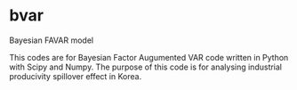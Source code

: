 # bvar
Bayesian FAVAR model 

This codes are for Bayesian Factor Augumented VAR code written in Python with Scipy and Numpy.
The purpose of this code is for analysing industrial producivity spillover effect in Korea.
